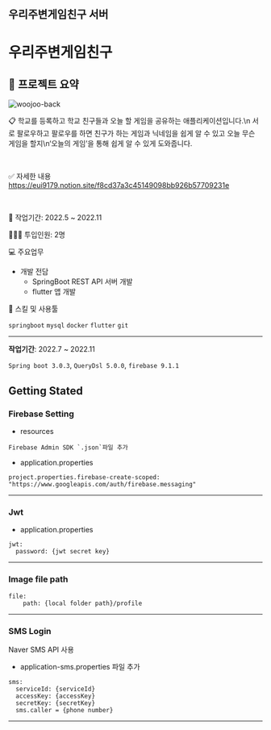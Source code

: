 ## 우리주변게임친구 서버

# 우리주변게임친구

## 🚀 프로젝트 요약

![woojoo-back](https://user-images.githubusercontent.com/83222282/229728534-f4b80e67-d995-4058-871e-249d9468a2c0.png)

📋 학교를 등록하고 학교 친구들과 오늘 할 게임을 공유하는 애플리케이션입니다.\n
서로 팔로우하고 팔로우를 하면 친구가 하는 게임과 닉네임을 쉽게 알 수 있고 오늘 무슨 게임을 할지\n‘오늘의 게임’을 통해 쉽게 알 수 있게 도와줍니다.

<br>

✅ 자세한 내용
https://eui9179.notion.site/f8cd37a3c45149098bb926b57709231e

<br>

📅 작업기간: 2022.5 ~ 2022.11

👨🏻‍💻 투입인원: 2명

💻 주요업무

- 개발 전담
    - SpringBoot REST API 서버 개발
    - flutter 앱 개발


🔧 스킬 및 사용툴

 `springboot` `mysql` `docker` `flutter` `git`

---

**작업기간**: 2022.7 ~ 2022.11

`Spring boot 3.0.3`, `QueryDsl 5.0.0`, `firebase 9.1.1`

## Getting Stated

### Firebase Setting

- resources

```text
Firebase Admin SDK `.json`파일 추가
```

- application.properties

```text
project.properties.firebase-create-scoped: "https://www.googleapis.com/auth/firebase.messaging"
```

---

### Jwt
- application.properties

```text
jwt:
  password: {jwt secret key}
```

---

### Image file path
```text
file:
    path: {local folder path}/profile
```

---

### SMS Login

Naver SMS API 사용 <br>

- application-sms.properties 파일 추가

```text
sms:
  serviceId: {serviceId}
  accessKey: {accessKey}
  secretKey: {secretKey}
  sms.caller = {phone number}
```

---
